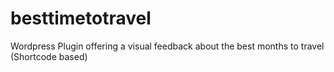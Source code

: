 # besttimetotravel
Wordpress Plugin offering a visual feedback about the best months to travel (Shortcode based)
